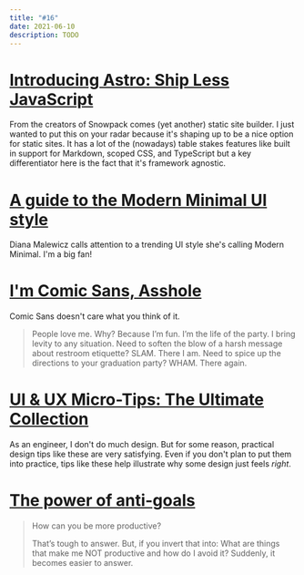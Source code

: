 ```yaml
---
title: "#16"
date: 2021-06-10
description: TODO
---
```

# [Introducing Astro: Ship Less JavaScript](https://astro.build/blog/introducing-astro)

From the creators of Snowpack comes (yet another) static site builder. I just wanted to put this on your radar because it's shaping up to be a nice option for static sites. It has a lot of the (nowadays) table stakes features like built in support for Markdown, scoped CSS, and TypeScript but a key differentiator here is the fact that it's framework agnostic.

# [A guide to the Modern Minimal UI style](https://uxdesign.cc/a-guide-to-the-modern-minimal-ui-style-531ac1e9fbfe)

Diana Malewicz calls attention to a trending UI style she's calling Modern Minimal. I'm a big fan!

# [I'm Comic Sans, Asshole](https://www.mcsweeneys.net/articles/im-comic-sans-asshole)

Comic Sans doesn't care what you think of it.

> People love me. Why? Because I’m fun. I’m the life of the party. I bring levity to any situation. Need to soften the blow of a harsh message about restroom etiquette? SLAM. There I am. Need to spice up the directions to your graduation party? WHAM. There again.

# [UI & UX Micro-Tips: The Ultimate Collection](https://uxdesign.cc/ui-ux-micro-tips-the-ultimate-collection-a07d56c9e98)

As an engineer, I don't do much design. But for some reason, practical design tips like these are very satisfying. Even if you don't plan to put them into practice, tips like these help illustrate why some design just feels _right_.

# [The power of anti-goals](https://buditanrim.co/2021/anti-goals/)

> How can you be more productive?
>
> That’s tough to answer. But, if you invert that into: What are things that make me NOT productive and how do I avoid it? Suddenly, it becomes easier to answer.
